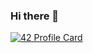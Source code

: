 ### Hi there 👋

[![42 Profile Card](https://1337-readme.vercel.app/api/profile?cursus=42cursus&dark=true&login=MaelMD)](https://mediaplus.ma)

